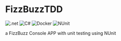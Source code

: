 # FizzBuzzTDD

![.net](https://img.shields.io/badge/.NET-512BD4?style=for-the-badge&logo=dotnet&logoColor=white)
![C#](https://img.shields.io/badge/C%23-239120?style=for-the-badge&logo=c-sharp&logoColor=white)
![Docker](https://img.shields.io/badge/Docker-2CA5E0?style=for-the-badge&logo=docker&logoColor=white)
![NUnit](https://img.shields.io/badge/Nunit-499848?style=for-the-badge&logo=&logoColor=white)

a FizzBuzz Console APP with unit testing using NUnit